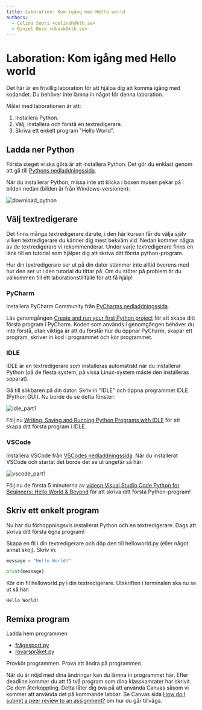 ```yaml
---
title: Laboration: Kom igång med Hello world
authors:
  - Celina Soori <celinah@kth.se>
  - Daniel Bosk <dbosk@kth.se>
---
```

# Laboration: Kom igång med Hello world

Det här är en frivillig laboration för att hjälpa dig att komma igång med kodandet. 
Du behöver inte lämna in något för denna laboration.

Målet med laborationen är att:

1. Installera Python.
2. Välj, installera och förstå en textredigerare.
3. Skriva ett enkelt program "Hello World".

## Ladda ner Python

Första steget vi ska göra är att installera Python. Det gör du enklast genom 
att gå till [Pythons nedladdningssida](https://www.python.org/downloads/).

När du installerar Python, missa inte att klicka i boxen musen pekar på
i bilden nedan (bilden är från Windows-versionen):

![download_python](https://user-images.githubusercontent.com/105818197/186904393-23505d95-c172-4c9e-a949-952a4b8ded18.PNG)

## Välj textredigerare

Det finns många textredigerare därute, i den här kursen får du välja själv
vilken textredigerare du känner dig mest bekväm vid. Nedan kommer några
av de textredigerare vi rekommenderar. Under varje textredigerare finns en 
länk till en tutorial som hjälper dig att skriva ditt första python-program.

Hur din textredigerare ser ut på din dator stämmer inte alltid överens med 
hur den ser ut i den tutorial du tittar på. Om du stöter på problem är du 
välkommen till ett laborationstillfälle för att få hjälp!

### PyCharm

Installera PyCharm Community från [PyCharms nedladdningssida](https://www.jetbrains.com/pycharm/download/#section=windows).

Läs genomgången [Create and run your first Python project](https://www.jetbrains.com/help/pycharm/creating-and-running-your-first-python-project.html#summary) 
för att skapa ditt första program i PyCharm. Koden som används i genomgången 
behöver du inte förstå, utan viktiga är att du förstår hur du öppnar PyCharm, 
skapar ett program, skriver in kod i programmet och kör programmet.

### IDLE 

IDLE är en textredigerare som installeras automatiskt när du installerar Python 
(på de flesta system, på vissa Linux-system måste den installeras separat).

Gå till sökbaren på din dator. Skriv in "IDLE" och öppna programmet IDLE 
(Python GUI). Nu borde du se detta fönster:

![idle_part1](https://user-images.githubusercontent.com/105818197/186905321-49a6c171-0786-4342-b0c9-0a4eb77ff16e.PNG)

Följ nu [Writing, Saving and Running Python Programs with IDLE](https://thehelloworldprogram.com/python/python-program-idle/) för att 
skapa ditt första program i IDLE.


### VSCode

Installera VSCode från [VSCodes nedladdningssida](https://code.visualstudio.com/download).
När du installerat VSCode och startat det borde det se ut ungefär så här:

![vscode_part1](https://user-images.githubusercontent.com/105818197/186906373-e111faad-a7bc-4900-a5a1-c98913098fe2.PNG)

Följ nu de första 5 minuterna av [videon Visual Studio Code Python for Beginners: Hello World & Beyond](https://www.youtube.com/watch?v=dGeUH_bqNpA) 
för att skriva ditt första Python-program!


## Skriv ett enkelt program

Nu har du förhoppningsvis installerat Python och en textredigerare. Dags att skriva
ditt första egna program!

Skapa en fil i din textredigerare och döp den till helloworld.py (eller något 
annat skoj). Skriv in:
```python
message = "Hello World!"

print(message)
```
Kör din fil helloworld.py i din textredigerare. Utskriften i terminalen ska nu 
se ut så här:
```
Hello World!
```

## Remixa program

Ladda hem programmen

  - [frågesport.py](https://github.com/dbosk/intropy/raw/v2023/modules/helloworld/frågesport.py)
  - [rövarspråket.py](https://github.com/dbosk/intropy/raw/v2023/modules/helloworld/rövarspråket.py)

Provkör programmen. Prova att ändra på programmen.

När du är nöjd med dina ändringar kan du lämna in programmet här. Efter 
deadline kommer du att få två program som dina klasskamrater har skrivit. Ge 
dem återkoppling. Detta låter dig öva på att använda Canvas såsom vi kommer att 
använda det på kommande labbar. Se Canvas sida
[How do I submit a peer review to an assignment?](https://community.canvaslms.com/t5/Student-Guide/How-do-I-submit-a-peer-review-to-an-assignment/ta-p/293) 
om hur du går tillväga.
